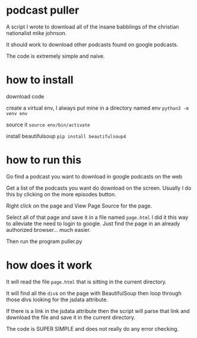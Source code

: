 
# podcast puller

A script I wrote to download all of the insane babblings of the christian nationalist mike johnson. 

It should work to download other podcasts found on google podcasts.

The code is extremely simple and naive.

# how to install
download code

create a virtual env, I always put mine in a directory named env
`python3 -m venv env`

source it
`source env/bin/activate`

install beautifulsoup
`pip install beautifulsoup4`


# how to run this

Go find a podcast you want to download in google podcasts on the web

Get a list of the podcasts you want do download on the screen.
Usually I do this by clicking on the more episodes button.

Right click on the page and View Page Source for the page.

Select all of that page and save it in a file named `page.html`
I did it this way to alleviate the need to login to google. Just find the page in an already authorized browser... much easier.

Then run the program puller.py

# how does it work
It will read the file `page.html` that is sitting in the current directory.

It will find all the `div`s on the page with BeautifulSoup then loop through those divs looking for the jsdata attribute.

If there is a link in the jsdata attribute then the script will parse that link and download the file and save it in the current directory.

The code is SUPER SIMPLE and does not really do any error checking.

